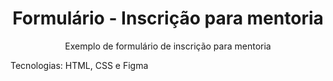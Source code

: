 <h1 align='center'> Formulário - Inscrição para mentoria </h1>

<p align='center'> Exemplo de formulário de inscrição para mentoria </p>
<p> Tecnologias: HTML, CSS e Figma </p>